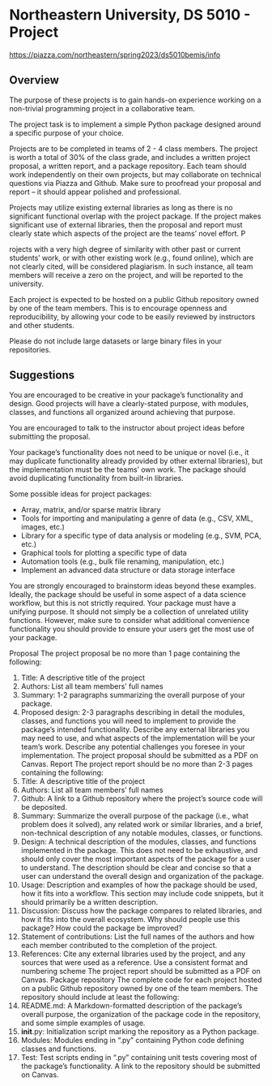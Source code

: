 # Northeastern University, DS 5010 - Project

https://piazza.com/northeastern/spring2023/ds5010bemis/info

## Overview


The purpose of these projects is to gain hands-on experience working on a non-trivial programming project in a collaborative team. 

The project task is to implement a simple Python package designed around a specific purpose of your choice.

Projects are to be completed in teams of 2 - 4 class members. The project is worth a total of 30% of the class grade, and includes a written project proposal, a written report, and a package repository. Each team should work independently on their own projects, but may collaborate on technical questions via Piazza and Github. Make sure to proofread your proposal and report – it should appear polished and professional.

Projects may utilize existing external libraries as long as there is no significant functional overlap with the project package. If the project makes significant use of external libraries, then the proposal and report must clearly state which aspects of the project are the teams’ novel effort. P

rojects with a very high degree of similarity with other past or current students’ work, or with other existing work (e.g., found online), which are not clearly cited, will be considered plagiarism. In such instance, all team members will receive a zero on the project, and will be reported to the university.

Each project is expected to be hosted on a public Github repository owned by one of the team members. This is to encourage openness and reproducibility, by allowing your code to be easily reviewed by instructors and other students. 

Please do not include large datasets or large binary files in your repositories.

## Suggestions

You are encouraged to be creative in your package’s functionality and design. Good projects will have a clearly-stated purpose, with modules, classes, and functions all organized around achieving that purpose.

You are encouraged to talk to the instructor about project ideas before submitting the proposal.

Your package’s functionality does not need to be unique or novel (i.e., it may duplicate functionality already provided by other external libraries), but the implementation must be the teams’ own work. The package should avoid duplicating functionality from built-in libraries.

Some possible ideas for project packages:

- Array, matrix, and/or sparse matrix library
- Tools for importing and manipulating a genre of data (e.g., CSV, XML, images, etc.)
- Library for a specific type of data analysis or modeling (e.g., SVM, PCA, etc.)
 - Graphical tools for plotting a specific type of data
 - Automation tools (e.g., bulk file renaming, manipulation, etc.)
 - Implement an advanced data structure or data storage interface

You are strongly encouraged to brainstorm ideas beyond these examples. Ideally, the package should be useful in some aspect of a data science workflow, but this is not strictly required. Your package must have a unifying purpose. It should not simply be a collection of unrelated utility functions. However, make sure to consider what additional convenience functionality you should provide to ensure your users get the most use of your package.

Proposal
The project proposal be no more than 1 page containing the following:
1. Title: A descriptive title of the project
2. Authors: List all team members’ full names
3. Summary: 1-2 paragraphs summarizing the overall purpose of your package.
4. Proposed design: 2-3 paragraphs describing in detail the modules, classes, and functions you will
need to implement to provide the package’s intended functionality. Describe any external libraries
you may need to use, and what aspects of the implementation will be your team’s work. Describe any
potential challenges you foresee in your implementation.
The project proposal should be submitted as a PDF on Canvas.
Report
The project report should be no more than 2-3 pages containing the following:
1. Title: A descriptive title of the project
2. Authors: List all team members’ full names
3. Github: A link to a Github repository where the project’s source code will be deposited.
4. Summary: Summarize the overall purpose of the package (i.e., what problem does it solved), any
related work or similar libraries, and a brief, non-technical description of any notable modules, classes,
or functions.
5. Design: A technical description of the modules, classes, and functions implemented in the package.
This does not need to be exhaustive, and should only cover the most important aspects of the package
for a user to understand. The description should be clear and concise so that a user can understand the
overall design and organization of the package.
6. Usage: Description and examples of how the package should be used, how it fits into a workflow. This
section may include code snippets, but it should primarily be a written description.
7. Discussion: Discuss how the package compares to related libraries, and how it fits into the overall
ecosystem. Why should people use this package? How could the package be improved?
8. Statement of contributions: List the full names of the authors and how each member contributed
to the completion of the project.
9. References: Cite any external libraries used by the project, and any sources that were used as a
reference. Use a consistent format and numbering scheme
The project report should be submitted as a PDF on Canvas.
Package repository
The complete code for each project hosted on a public Github repository owned by one of the team members.
The repository should include at least the following:
1. README.md: A Markdown-formatted description of the package’s overall purpose, the organization
of the package code in the repository, and some simple examples of usage.
2. __init__.py: Initialization script marking the repository as a Python package.
3. Modules: Modules ending in “.py” containing Python code defining classes and functions.
4. Test: Test scripts ending in “.py” containing unit tests covering most of the package’s functionality.
A link to the repository should be submitted on Canvas.
